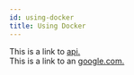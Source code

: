 ```yaml
---
id: using-docker
title: Using Docker
---
```


This is a link to [api.](neadm.md)  
This is a link to an [google.com.](http://www.example.com)
